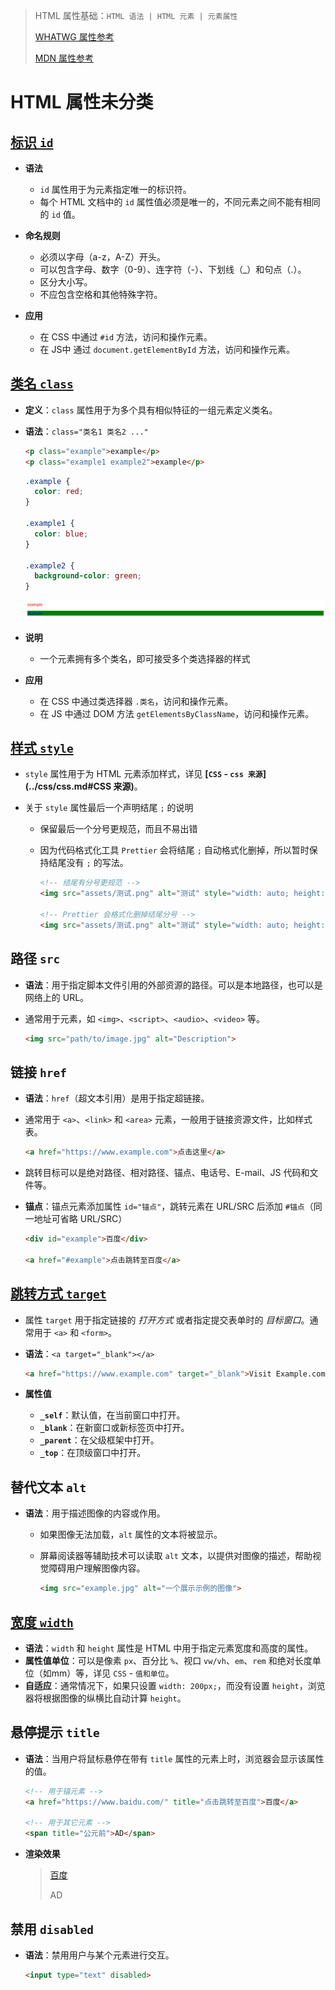 > HTML 属性基础：`HTML 语法 | HTML 元素 | 元素属性`
>
> [WHATWG 属性参考](https://html.spec.whatwg.org/multipage/indices.html#attributes-3 "WHATWG 属性参考")
>
> [MDN 属性参考](https://developer.mozilla.org/zh-CN/docs/Web/HTML/Reference/Attributes "MDN HTML 属性参考")

# HTML 属性未分类

## [标识 `id` ](https://developer.mozilla.org/zh-CN/docs/Web/API/Element/id)

- **语法**

    - `id` 属性用于为元素指定唯一的标识符。
    - 每个 HTML 文档中的 `id` 属性值必须是唯一的，不同元素之间不能有相同的 `id` 值。

- **命名规则**

    - 必须以字母（a-z，A-Z）开头。
    - 可以包含字母、数字（0-9）、连字符（-）、下划线（_）和句点（.）。
    - 区分大小写。
    - 不应包含空格和其他特殊字符。

- **应用**

    - 在 CSS 中通过 `#id` 方法，访问和操作元素。
    - 在 JS中 通过 `document.getElementById` 方法，访问和操作元素。

## [类名 `class`](https://developer.mozilla.org/zh-CN/docs/Web/HTML/Global_attributes/class)

- **定义**：`class` 属性用于为多个具有相似特征的一组元素定义类名。

- **语法**：`class="类名1 类名2 ..."`

    ```html
    <p class="example">example</p>
    <p class="example1 example2">example</p>
    ```

    ```css
    .example {
      color: red;
    }
    
    .example1 {
      color: blue;
    }
    
    .example2 {
      background-color: green;
    }
    ```

    ![image-20241205184715619](assets/image-20241205184715619.png)

- **说明**

    - 一个元素拥有多个类名，即可接受多个类选择器的样式

- **应用**

    - 在 CSS 中通过类选择器 `.类名`，访问和操作元素。
    - 在 JS 中通过 DOM 方法 `getElementsByClassName`，访问和操作元素。

## [样式 `style`](https://developer.mozilla.org/zh-CN/docs/Web/HTML/Element/style)

- `style` 属性用于为 HTML 元素添加样式，详见 **[`CSS` - `css 来源`](../css/css.md#CSS 来源)**。

- 关于 `style` 属性最后一个声明结尾 `;` 的说明

    - 保留最后一个分号更规范，而且不易出错

    - 因为代码格式化工具 `Prettier` 会将结尾 `;` 自动格式化删掉，所以暂时保持结尾没有 `;` 的写法。

        ```html
        <!-- 结尾有分号更规范 -->
        <img src="assets/测试.png" alt="测试" style="width: auto; height: 400px;" />
        
        <!-- Prettier 会格式化删掉结尾分号 -->
        <img src="assets/测试.png" alt="测试" style="width: auto; height: 400px" />
        ```

## 路径 `src`

- **语法**：用于指定脚本文件引用的外部资源的路径。可以是本地路径，也可以是网络上的 URL。

- 通常用于元素，如 `<img>`、`<script>`、`<audio>`、`<video>` 等。

    ```html
    <img src="path/to/image.jpg" alt="Description">
    ```

## 链接 `href`

- **语法**：`href`（超文本引用）是用于指定超链接。

- 通常用于 `<a>`、`<link>` 和 `<area>` 元素，一般用于链接资源文件，比如样式表。

    ```html
    <a href="https://www.example.com">点击这里</a>
    ```

- 跳转目标可以是绝对路径、相对路径、锚点、电话号、E-mail、JS 代码和文件等。

- **<span id="anchor">锚点</span>**：锚点元素添加属性 `id="锚点"`，跳转元素在 URL/SRC 后添加 `#锚点`（同一地址可省略 URL/SRC）

    ```html
    <div id="example">百度</div>
    
    <a href="#example">点击跳转至百度</a>
    ```

## [跳转方式 `target`](https://developer.mozilla.org/zh-CN/docs/Web/HTML/Element/a#target)

- 属性 `target` 用于指定链接的 *打开方式* 或者指定提交表单时的 *目标窗口*。通常用于 `<a>` 和 `<form>`。

- **语法**：`<a target="_blank"></a>`

    ```html
    <a href="https://www.example.com" target="_blank">Visit Example.com</a>
    ```

- **属性值**

    - **`_self`**：默认值，在当前窗口中打开。
    - **`_blank`**：在新窗口或新标签页中打开。
    - **`_parent`**：在父级框架中打开。
    - **`_top`**：在顶级窗口中打开。

## 替代文本 `alt`

- **语法**：用于描述图像的内容或作用。

    - 如果图像无法加载，`alt` 属性的文本将被显示。

    - 屏幕阅读器等辅助技术可以读取 `alt` 文本，以提供对图像的描述，帮助视觉障碍用户理解图像内容。

        ```html
        <img src="example.jpg" alt="一个展示示例的图像">
        ```

## [宽度 `width`](https://developer.mozilla.org/zh-CN/docs/Web/CSS/width)

- **语法**：`width` 和 `height` 属性是 HTML 中用于指定元素宽度和高度的属性。
- **属性值单位**：可以是像素 `px`、百分比 `%`、视口 `vw/vh`、`em`、`rem` 和绝对长度单位（如mm）等，详见 `CSS` - `值和单位`。
- **自适应**：通常情况下，如果只设置 `width: 200px;`，而没有设置 `height`，浏览器将根据图像的纵横比自动计算 `height`。

## 悬停提示 `title`

- **语法**：当用户将鼠标悬停在带有 `title` 属性的元素上时，浏览器会显示该属性的值。

    ```html
    <!-- 用于锚元素 -->
    <a href="https://www.baidu.com/" title="点击跳转至百度">百度</a>
    
    <!-- 用于其它元素 -->
    <span title="公元前">AD</span>
    ```

- **渲染效果**

    > <a href="https://www.baidu.com/" title="点击跳转至百度">百度</a>
    >
    > <span title="公元前">AD</span>

## 禁用 `disabled`

- **语法**：禁用用户与某个元素进行交互。

    ```html
    <input type="text" disabled>
    ```
